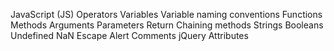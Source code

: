 JavaScript (JS)
Operators
Variables
Variable naming conventions
Functions
Methods
Arguments
Parameters
Return
Chaining methods
Strings
Booleans
Undefined
NaN
Escape
Alert
Comments
jQuery
Attributes
